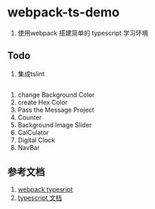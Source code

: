 # webpack-ts-demo
1. 使用webpack 搭建简单的 typescript 学习环境
   
## Todo
1. 集成tslint   

## 
1. change Background Color
2. create Hex Color
3. Pass the Message Project
4. Counter
5. Background Image Slider
6. CalCulator 
7. Digital Clock
8. NavBar



## 参考文档
1. [webpack typesript](https://www.webpackjs.com/guides/typescript/)
2. [typescript 文档](https://www.tslang.cn/docs/handbook/basic-types.html)